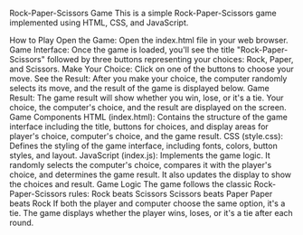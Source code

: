 Rock-Paper-Scissors Game
This is a simple Rock-Paper-Scissors game implemented using HTML, CSS, and JavaScript.

How to Play
Open the Game: Open the index.html file in your web browser.
Game Interface: Once the game is loaded, you'll see the title "Rock-Paper-Scissors" followed by three buttons representing your choices: Rock, Paper, and Scissors.
Make Your Choice: Click on one of the buttons to choose your move.
See the Result: After you make your choice, the computer randomly selects its move, and the result of the game is displayed below.
Game Result: The game result will show whether you win, lose, or it's a tie. Your choice, the computer's choice, and the result are displayed on the screen.
Game Components
HTML (index.html): Contains the structure of the game interface including the title, buttons for choices, and display areas for player's choice, computer's choice, and the game result.
CSS (style.css): Defines the styling of the game interface, including fonts, colors, button styles, and layout.
JavaScript (index.js): Implements the game logic. It randomly selects the computer's choice, compares it with the player's choice, and determines the game result. It also updates the display to show the choices and result.
Game Logic
The game follows the classic Rock-Paper-Scissors rules:
Rock beats Scissors
Scissors beats Paper
Paper beats Rock
If both the player and computer choose the same option, it's a tie.
The game displays whether the player wins, loses, or it's a tie after each round.
